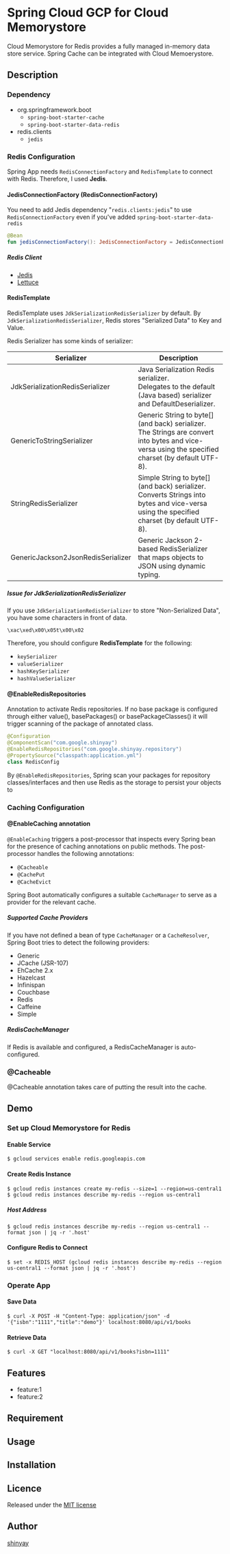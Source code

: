 # Spring Cloud GCP for Cloud Memorystore

Cloud Memorystore for Redis provides a fully managed in-memory data store service.
Spring Cache can be integrated with Cloud Memoerystore.

## Description
### Dependency
- org.springframework.boot
  - `spring-boot-starter-cache`
  - `spring-boot-starter-data-redis`
- redis.clients
  - `jedis`

### Redis Configuration
Spring App needs `RedisConnectionFactory` and `RedisTemplate` to connect with Redis.
Therefore, I used **Jedis**.

#### JedisConnectionFactory (RedisConnectionFactory)
You need to add Jedis dependency "`redis.clients:jedis`" to use `RedisConnectionFactory` even if you've added `spring-boot-starter-data-redis`

```kotlin
@Bean
fun jedisConnectionFactory(): JedisConnectionFactory = JedisConnectionFactory()
```

##### Redis Client
- [Jedis](https://github.com/redis/jedis)
- [Lettuce](https://github.com/lettuce-io/lettuce-core)

#### RedisTemplate
RedisTemplate uses `JdkSerializationRedisSerializer` by default.
By `JdkSerializationRedisSerializer`, Redis stores "Serialized Data" to Key and Value.

Redis Serializer has some kinds of serializer:

|Serializer|Description|
|----------|-----------|
|JdkSerializationRedisSerializer|Java Serialization Redis serializer.<br>Delegates to the default (Java based) serializer and DefaultDeserializer.|
|GenericToStringSerializer|Generic String to byte[] (and back) serializer.<br>The Strings are convert into bytes and vice-versa using the specified charset (by default UTF-8).|
|StringRedisSerializer|Simple String to byte[] (and back) serializer.<br>Converts Strings into bytes and vice-versa using the specified charset (by default UTF-8).|
|GenericJackson2JsonRedisSerializer|Generic Jackson 2-based RedisSerializer that maps objects to JSON using dynamic typing.|

##### Issue for JdkSerializationRedisSerializer
If you use `JdkSerializationRedisSerializer` to store "Non-Serialized Data", you have some characters in front of data.

```
\xac\xed\x00\x05t\x00\x02
```

Therefore, you should configure **RedisTemplate** for the following:

- `keySerializer`
- `valueSerializer`
- `hashKeySerializer`
- `hashValueSerializer`

#### @EnableRedisRepositories
Annotation to activate Redis repositories. If no base package is configured through either value(), basePackages() or basePackageClasses() it will trigger scanning of the package of annotated class.

```kotlin
@Configuration
@ComponentScan("com.google.shinyay")
@EnableRedisRepositories("com.google.shinyay.repository")
@PropertySource("classpath:application.yml")
class RedisConfig
```

By `@EnableRedisRepositories`, Spring scan your packages for repository classes/interfaces and then use Redis as the storage to persist your objects to

### Caching Configuration
#### @EnableCaching annotation
`@EnableCaching` triggers a post-processor that inspects every Spring bean for the presence of caching annotations on public methods.
The post-processor handles the following annotations:
- `@Cacheable`
- `@CachePut`
- `@CacheEvict`

Spring Boot automatically configures a suitable `CacheManager` to serve as a provider for the relevant cache.

##### Supported Cache Providers
If you have not defined a bean of type `CacheManager` or a `CacheResolver`,
Spring Boot tries to detect the following providers:

- Generic
- JCache (JSR-107)
- EhCache 2.x
- Hazelcast
- Infinispan
- Couchbase
- Redis
- Caffeine
- Simple

##### RedisCacheManager
If Redis is available and configured, a RedisCacheManager is auto-configured.

### @Cacheable
@Cacheable annotation takes care of putting the result into the cache.

## Demo
### Set up Cloud Memorystore for Redis
#### Enable Service
```shell script
$ gcloud services enable redis.googleapis.com
```

#### Create Redis Instance
```shell script
$ gcloud redis instances create my-redis --size=1 --region=us-central1
$ gcloud redis instances describe my-redis --region us-central1
```

##### Host Address
```shell script
$ gcloud redis instances describe my-redis --region us-central1 --format json | jq -r '.host'
```

#### Configure Redis to Connect
```shell script
$ set -x REDIS_HOST (gcloud redis instances describe my-redis --region us-central1 --format json | jq -r '.host')
```

### Operate App
#### Save Data
```shell script
$ curl -X POST -H "Content-Type: application/json" -d '{"isbn":"1111","title":"demo"}' localhost:8080/api/v1/books
```

#### Retrieve Data
```shell script
$ curl -X GET "localhost:8080/api/v1/books?isbn=1111"
```

## Features

- feature:1
- feature:2

## Requirement

## Usage

## Installation

## Licence

Released under the [MIT license](https://gist.githubusercontent.com/shinyay/56e54ee4c0e22db8211e05e70a63247e/raw/34c6fdd50d54aa8e23560c296424aeb61599aa71/LICENSE)

## Author

[shinyay](https://github.com/shinyay)
